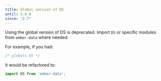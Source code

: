 ```yaml
---
title: Global version of DS
until: 3.0.0
since: "2.7"
---
```



Using the global version of DS is deprecated. Import `DS` or specific modules from `ember-data` where needed.

For example, if you had:

```javascript
/* globals DS */
```

It would be refactored to:

```javascript
import DS from 'ember-data';
```

